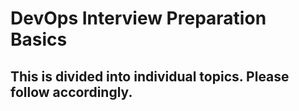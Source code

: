 # DevOps Interview Preparation Basics
 
## This is divided into individual topics. Please follow accordingly.